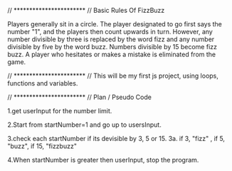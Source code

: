 

// *********************** //
Basic Rules Of FizzBuzz

Players generally sit in a circle. The player designated to go first says the number "1", and the players then count upwards in turn. However, any number divisible by three
is replaced by the word fizz and any number divisible by five by the word buzz. Numbers divisible by 15 become fizz buzz. A player who hesitates or makes a mistake is
eliminated from the game.





// *********************** //
This will be my first js project, using loops, functions and variables.





// *********************** //
Plan / Pseudo Code

1.get userInput for the number limit.

2.Start from startNumber=1 and go up to usersInput.

3.check each startNumber if its devisible by 3, 5 or 15. 
    3a. if 3, "fizz" , if 5, "buzz", if 15, "fizzbuzz"

4.When startNumber is greater then userInput, stop the program.






